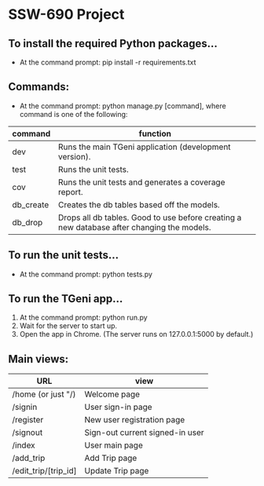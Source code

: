 # SSW-690 Project

## To install the required Python packages...
* At the command prompt: pip install -r requirements.txt

## Commands:
* At the command prompt: python manage.py [command], where command is one of the following:

command | function
------------ | -------------
dev | Runs the main TGeni application (development version).
test | Runs the unit tests.
cov | Runs the unit tests and generates a coverage report.
db_create | Creates the db tables based off the models.
db_drop | Drops all db tables. Good to use before creating a new database after changing the models.

## To run the unit tests...
* At the command prompt: python tests.py

## To run the TGeni app...
1. At the command prompt: python run.py
1. Wait for the server to start up.
1. Open the app in Chrome. (The server runs on 127.0.0.1:5000 by default.)

## Main views:
URL | view
------------ | -------------
/home (or just "/) | Welcome page
/signin | User sign-in page
/register | New user registration page
/signout | Sign-out current signed-in user
/index | User main page
/add_trip | Add Trip page
/edit_trip/[trip_id] | Update Trip page
